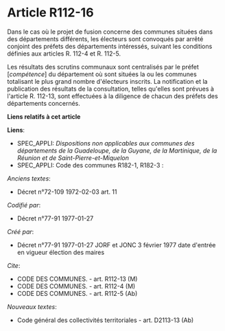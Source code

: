 # Article R112-16

Dans le cas où le projet de fusion concerne des communes situées dans des départements différents, les électeurs sont
convoqués par arrêté conjoint des préfets des départements intéressés, suivant les conditions définies aux articles R. 112-4
et R. 112-5. 

Les résultats des scrutins communaux sont centralisés par le préfet [*compétence*] du département où sont situées la ou les
communes totalisant le plus grand nombre d'électeurs inscrits. La notification et la publication des résultats de la
consultation, telles qu'elles sont prévues à l'article R. 112-13, sont effectuées à la diligence de chacun des préfets des
départements concernés.

**Liens relatifs à cet article**

**Liens**:

  - SPEC_APPLI: *Dispositions non applicables aux communes des départements de la Guadeloupe, de la Guyane, de la Martinique, de la Réunion et de Saint-Pierre-et-Miquelon*
  - SPEC_APPLI: Code des communes R182-1, R182-3 :

_Anciens textes_:

  - Décret n°72-109 1972-02-03 art. 11

_Codifié par_:

  - Décret n°77-91 1977-01-27

_Créé par_:

  - Décret n°77-91 1977-01-27 JORF et JONC 3 février 1977 date d'entrée en vigueur élection des maires

_Cite_:

  - CODE DES COMMUNES. - art. R112-13 (M)
  - CODE DES COMMUNES. - art. R112-4 (M)
  - CODE DES COMMUNES. - art. R112-5 (Ab)

_Nouveaux textes_:

  - Code général des collectivités territoriales - art. D2113-13 (Ab)
